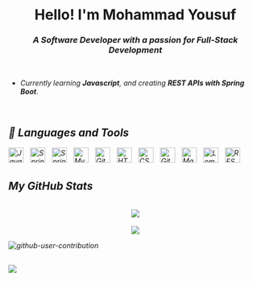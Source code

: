 <h1 align="center">Hello! I'm Mohammad Yousuf</h1>
<h3 align="center"><i>A Software Developer with a passion for Full-Stack Development<i></i></h3>

<br>

- Currently learning **Javascript**, and creating **REST APIs with Spring Boot**.

<br>

## 🧰 Languages and Tools

<img align="left" alt="Java" width="30px" style="padding-right:10px;" src="https://user-images.githubusercontent.com/25181517/117201156-9a724800-adec-11eb-9a9d-3cd0f67da4bc.png"/>
<img align="left" alt="Spring" width="30px" style="padding-right:10px;" src="https://user-images.githubusercontent.com/25181517/117201470-f6d56780-adec-11eb-8f7c-e70e376cfd07.png" />
<img align="left" alt="Spring Boot" width="30px" style="padding-right:10px;" src="https://user-images.githubusercontent.com/25181517/183891303-41f257f8-6b3d-487c-aa56-c497b880d0fb.png" />
<img align="left" alt="MySQL" width="30px" style="padding-right:10px;" src="https://user-images.githubusercontent.com/25181517/183896128-ec99105a-ec1a-4d85-b08b-1aa1620b2046.png" />
<img align="left" alt="Git" width="30px" style="padding-right:10px;" src="https://user-images.githubusercontent.com/25181517/192108372-f71d70ac-7ae6-4c0d-8395-51d8870c2ef0.png" />
<img align="left" alt="HTML" width="30px" style="padding-right:10px;" src="https://user-images.githubusercontent.com/25181517/192158954-f88b5814-d510-4564-b285-dff7d6400dad.png" />
<img align="left" alt="CSS" width="30px" style="padding-right:10px;" src="https://user-images.githubusercontent.com/25181517/183898674-75a4a1b1-f960-4ea9-abcb-637170a00a75.png" />
<img align="left" alt="GitHub" width="30px" style="padding-right:10px;" src="https://user-images.githubusercontent.com/25181517/192108374-8da61ba1-99ec-41d7-80b8-fb2f7c0a4948.png" />
<img align="left" alt="Maven" width="30px" style="padding-right:10px;" src="https://user-images.githubusercontent.com/25181517/117207242-07d5a700-adf4-11eb-975e-be04e62b984b.png" />
<img align="left" alt="Lombok" width="30px" style="padding-right:10px;" src="https://user-images.githubusercontent.com/25181517/190229463-87fa862f-ccf0-48da-8023-940d287df610.png" />
<img align="left" alt="REST" width="30px" style="padding-right:10px;" src="https://user-images.githubusercontent.com/25181517/192107858-fe19f043-c502-4009-8c47-476fc89718ad.png" />

<br>
<br>

## My GitHub Stats

<p align="center">
<br> 
  <img align="center" src="https://github-readme-stats.vercel.app/api?username=mbilal1109&show_icons=true&theme=radical" />
  <br>
  <br>
  <img align="center" src="https://github-readme-streak-stats.herokuapp.com/?user=mbilal1109&theme=radical&private=True" /> 
</p>

![github-user-contribution](https://user-images.githubusercontent.com/67040886/206610866-5b4481a4-cdc0-40f2-90d3-f28e76d98eb3.svg#gh-dark-mode-only)

##

![](https://komarev.com/ghpvc/?username=mbilal1109&color=brightgreen)
